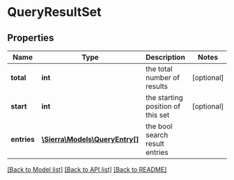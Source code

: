 # QueryResultSet

## Properties
Name | Type | Description | Notes
------------ | ------------- | ------------- | -------------
**total** | **int** | the total number of results | [optional] 
**start** | **int** | the starting position of this set | [optional] 
**entries** | [**\Sierra\Models\QueryEntry[]**](QueryEntry.md) | the bool search result entries | 

[[Back to Model list]](../README.md#documentation-for-models) [[Back to API list]](../README.md#documentation-for-api-endpoints) [[Back to README]](../README.md)



